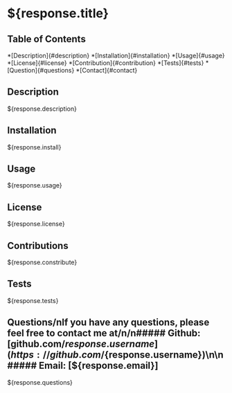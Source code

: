 # ${response.title}

## Table of Contents
*[Description]{#description}
*[Installation]{#installation}
*[Usage]{#usage}
*[License]{#license}
*[Contribution]{#contribution}
*[Tests]{#tests}
*[Question]{#questions}
*[Contact]{#contact}

## Description
${response.description}
## Installation
${response.install}
## Usage
${response.usage}
## License
${response.license}
## Contributions
${response.constribute}
## Tests
${response.tests}
## Questions/nIf you have any questions, please feel free to contact me at/n/n##### Github: [github.com/${response.username}](https://github.com/${response.username})\n\n ##### Email: [${response.email}]
${response.questions}


